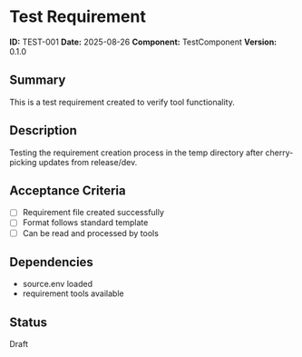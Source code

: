 # Test Requirement

**ID:** TEST-001
**Date:** 2025-08-26
**Component:** TestComponent
**Version:** 0.1.0

## Summary
This is a test requirement created to verify tool functionality.

## Description
Testing the requirement creation process in the temp directory after cherry-picking updates from release/dev.

## Acceptance Criteria
- [ ] Requirement file created successfully
- [ ] Format follows standard template
- [ ] Can be read and processed by tools

## Dependencies
- source.env loaded
- requirement tools available

## Status
Draft

